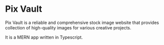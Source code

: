 # Pix Vault

Pix Vault is a reliable and comprehensive stock image website that provides collection of high-quality images for various creative projects.

It is a MERN app written in Typescript.
